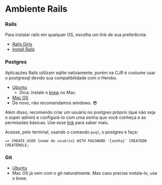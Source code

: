 # Ambiente Rails

### Rails

Para instalar rails em qualquer OS, escolha um link de sua preferêcnia:

+ [Rails Girls](http://guides.railsgirls.com/install/)
+ [Install Rails](http://installrails.com/)

### Postgres

Aplicações Rails utilizam sqlite nativamente, porém na CJR é costume usar o postgresql devido sua compatibilidade com o Heroku.

+ [Ubuntu](https://www.digitalocean.com/community/tutorials/how-to-install-and-use-postgresql-on-ubuntu-14-04)
	+ Dica: instale o [brew](http://brew.sh/) no Mac.
+ [Mac OS](http://exponential.io/blog/2015/02/21/install-postgresql-on-mac-os-x-via-brew/)
+ De novo, não recomendamos windows. :sunglasses:

Além disso, recomendo criar um usuário no postgres próprio (que não seja o super admin) e configurá-lo com uma senha que você conheça e as permissões básicas. Use esse [link](http://www.postgresql.org/docs/9.1/static/sql-createrole.html) para saber mais.

Acesse, pelo terminal, usando o comando `psql`, o postgres e faça:

`=> CREATE USER {nome de usuário} WITH PASSWORD '{senha}' CREATEDB CREATEROLE;`

### Git

+ [Ubuntu](https://www.digitalocean.com/community/tutorials/como-instalar-o-git-no-ubuntu-14-04-pt)
+ Mac OS já vem com o git naturalmente. Mas caso precise instala-lo, use o brew.

